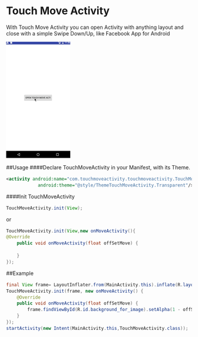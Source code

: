 # Touch Move Activity

With Touch Move Activity you can open Activity with anything layout and close with a simple Swipe Down/Up,
like Facebook App for Android

![Alt Text](https://github.com/fbrzlarosa/TouchMoveActivity/blob/master/example.gif)


##Usage
####Declare TouchMoveActivity in your Manifest, with its Theme.
```xml
<activity android:name="com.touchmoveactivity.touchmoveactivity.TouchMoveActivity"
            android:theme="@style/ThemeTouchMoveActivity.Transparent"/> //IMPORTANT!!!!
```
####Init TouchMoveActivity
```java
TouchMoveActivity.init(View);
```
or
```java
TouchMoveActivity.init(View,new onMoveActivity(){
@Override
    public void onMoveActivity(float offSetMove) {
        
    }
});
```


##Example
```java
final View frame= LayoutInflater.from(MainActivity.this).inflate(R.layout.touch_move_image,null);
TouchMoveActivity.init(frame, new onMoveActivity() {
    @Override
    public void onMoveActivity(float offSetMove) {
        frame.findViewById(R.id.background_for_image).setAlpha(1 - offSetMove);
    }
});
startActivity(new Intent(MainActivity.this,TouchMoveActivity.class));
```
